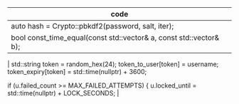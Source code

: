 | code |
|------|
|auto hash = Crypto::pbkdf2(password, salt, iter);                                |
| bool const_time_equal(const std::vector<unsigned char>& a, const std::vector<unsigned char>& b);            |
| 
std::string token = random_hex(24);
token_to_user[token] = username;
token_expiry[token] = std::time(nullptr) + 3600; 

if (u.failed_count >= MAX_FAILED_ATTEMPTS) {
    u.locked_until = std::time(nullptr) + LOCK_SECONDS; 
    |
